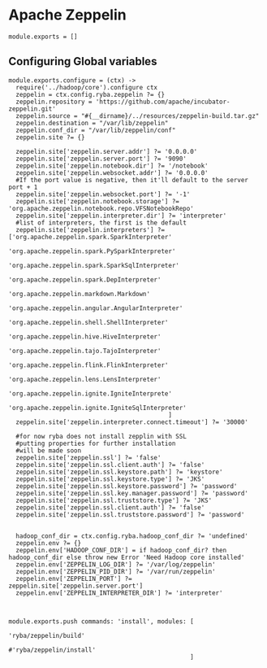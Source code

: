 # Apache Zeppelin

    module.exports = []

## Configuring Global variables

    module.exports.configure = (ctx) ->
      require('../hadoop/core').configure ctx
      zeppelin = ctx.config.ryba.zeppelin ?= {}
      zeppelin.repository = 'https://github.com/apache/incubator-zeppelin.git'
      zeppelin.source = "#{__dirname}/../resources/zeppelin-build.tar.gz"
      zeppelin.destination = "/var/lib/zeppelin"
      zeppelin.conf_dir = "/var/lib/zeppelin/conf"
      zeppelin.site ?= {}

      zeppelin.site['zeppelin.server.addr'] ?= '0.0.0.0'
      zeppelin.site['zeppelin.server.port'] ?= '9090'
      zeppelin.site['zeppelin.notebook.dir'] ?= '/notebook'
      zeppelin.site['zeppelin.websocket.addr'] ?= '0.0.0.0'
      #If the port value is negative, then it'll default to the server port + 1
      zeppelin.site['zeppelin.websocket.port'] ?= '-1'
      zeppelin.site['zeppelin.notebook.storage'] ?= 'org.apache.zeppelin.notebook.repo.VFSNotebookRepo'
      zeppelin.site['zeppelin.interpreter.dir'] ?= 'interpreter'
      #list of interpreters, the first is the default 
      zeppelin.site['zeppelin.interpreters'] ?= ['org.apache.zeppelin.spark.SparkInterpreter'
                                                 'org.apache.zeppelin.spark.PySparkInterpreter'
                                                 'org.apache.zeppelin.spark.SparkSqlInterpreter'
                                                 'org.apache.zeppelin.spark.DepInterpreter'
                                                 'org.apache.zeppelin.markdown.Markdown'
                                                 'org.apache.zeppelin.angular.AngularInterpreter'
                                                 'org.apache.zeppelin.shell.ShellInterpreter'
                                                 'org.apache.zeppelin.hive.HiveInterpreter'
                                                 'org.apache.zeppelin.tajo.TajoInterpreter'
                                                 'org.apache.zeppelin.flink.FlinkInterpreter'
                                                 'org.apache.zeppelin.lens.LensInterpreter'
                                                 'org.apache.zeppelin.ignite.IgniteInterprete'
                                                 'org.apache.zeppelin.ignite.IgniteSqlInterpreter'
                                                ]
      zeppelin.site['zeppelin.interpreter.connect.timeout'] ?= '30000'

      #for now ryba does not install zepplin with SSL
      #putting properties for further installation
      #will be made soon
      zeppelin.site['zeppelin.ssl'] ?= 'false'
      zeppelin.site['zeppelin.ssl.client.auth'] ?= 'false'
      zeppelin.site['zeppelin.ssl.keystore.path'] ?= 'keystore'
      zeppelin.site['zeppelin.ssl.keystore.type'] ?= 'JKS'
      zeppelin.site['zeppelin.ssl.keystore.password'] ?= 'password'
      zeppelin.site['zeppelin.ssl.key.manager.password'] ?= 'password'
      zeppelin.site['zeppelin.ssl.truststore.type'] ?= 'JKS'
      zeppelin.site['zeppelin.ssl.client.auth'] ?= 'false'
      zeppelin.site['zeppelin.ssl.truststore.password'] ?= 'password'


      hadoop_conf_dir = ctx.config.ryba.hadoop_conf_dir ?= 'undefined'
      zeppelin.env ?= {}
      zeppelin.env['HADOOP_CONF_DIR'] = if hadoop_conf_dir? then hadoop_conf_dir else throw new Error 'Need Hadoop core installed'
      zeppelin.env['ZEPPELIN_LOG_DIR'] ?= '/var/log/zeppelin'
      zeppelin.env['ZEPPELIN_PID_DIR'] ?= '/var/run/zeppelin'
      zeppelin.env['ZEPPELIN_PORT'] ?= zeppelin.site['zeppelin.server.port']
      zeppelin.env['ZEPPELIN_INTERPRETER_DIR'] ?= 'interpreter'


      
    module.exports.push commands: 'install', modules: [
                                                        'ryba/zeppelin/build'
                                                        #'ryba/zeppelin/install'
                                                      ]

      
      
      
      

      

